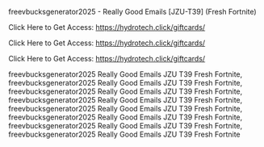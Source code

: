 freevbucksgenerator2025 - Really Good Emails [JZU-T39] (Fresh Fortnite)

Click Here to Get Access: https://hydrotech.click/giftcards/

Click Here to Get Access: https://hydrotech.click/giftcards/

Click Here to Get Access: https://hydrotech.click/giftcards/

freevbucksgenerator2025 Really Good Emails JZU T39 Fresh Fortnite, freevbucksgenerator2025 Really Good Emails JZU T39 Fresh Fortnite, freevbucksgenerator2025 Really Good Emails JZU T39 Fresh Fortnite, freevbucksgenerator2025 Really Good Emails JZU T39 Fresh Fortnite, freevbucksgenerator2025 Really Good Emails JZU T39 Fresh Fortnite, freevbucksgenerator2025 Really Good Emails JZU T39 Fresh Fortnite, freevbucksgenerator2025 Really Good Emails JZU T39 Fresh Fortnite, freevbucksgenerator2025 Really Good Emails JZU T39 Fresh Fortnite
